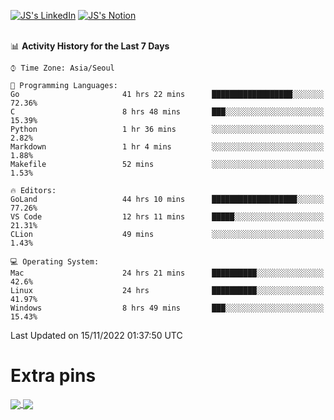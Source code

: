 
[![JS's LinkedIn](https://img.shields.io/badge/LinkedIn-blue?style=for-the-badge&logo=linkedin)](https://www.linkedin.com/in/jaeseung-lee-5a2a32139/) 
[![JS's Notion](https://img.shields.io/badge/Notion-black?style=for-the-badge&logo=notion)](https://bit.ly/ljswiki1) <br><br>
<!-- ![JS's GitHub stats](https://github-readme-stats-lemon-five.vercel.app/api?username=tkxkd0159&hide=contribs,prs,stars,issues&show_icons=true&theme=react&include_all_commits=true)   -->
<!-- ![Top Langs](https://github-readme-stats-lemon-five.vercel.app/api/top-langs/?username=tkxkd0159&layout=compact&hide=jupyter%20notebook,scss,html,css&langs_count=10)  -->


<!--START_SECTION:waka-->
📊 **Activity History for the Last 7 Days** 

```text
⌚︎ Time Zone: Asia/Seoul

💬 Programming Languages: 
Go                       41 hrs 22 mins      ██████████████████░░░░░░░   72.36% 
C                        8 hrs 48 mins       ███░░░░░░░░░░░░░░░░░░░░░░   15.39% 
Python                   1 hr 36 mins        ░░░░░░░░░░░░░░░░░░░░░░░░░   2.82% 
Markdown                 1 hr 4 mins         ░░░░░░░░░░░░░░░░░░░░░░░░░   1.88% 
Makefile                 52 mins             ░░░░░░░░░░░░░░░░░░░░░░░░░   1.53%

🔥 Editors: 
GoLand                   44 hrs 10 mins      ███████████████████░░░░░░   77.26% 
VS Code                  12 hrs 11 mins      █████░░░░░░░░░░░░░░░░░░░░   21.31% 
CLion                    49 mins             ░░░░░░░░░░░░░░░░░░░░░░░░░   1.43%

💻 Operating System: 
Mac                      24 hrs 21 mins      ██████████░░░░░░░░░░░░░░░   42.6% 
Linux                    24 hrs              ██████████░░░░░░░░░░░░░░░   41.97% 
Windows                  8 hrs 49 mins       ███░░░░░░░░░░░░░░░░░░░░░░   15.43%

```


 Last Updated on 15/11/2022 01:37:50 UTC
<!--END_SECTION:waka-->

# Extra pins
<a href="https://github.com/tkxkd0159/tkxkd0159.github.io">
  <img align="center" src="https://github-readme-stats-lemon-five.vercel.app/api/pin/?username=tkxkd0159&repo=nft-card-game&theme=react" />
</a>
<a href="https://github.com/tkxkd0159/dsalgo">
  <img align="center" src="https://github-readme-stats-lemon-five.vercel.app/api/pin/?username=tkxkd0159&repo=dsalgo&theme=react" />
</a>

<!---
- 🔭 I’m currently working on ...
- 🌱 I’m currently learning blockchain and distributed network
- 👯 I’m looking to collaborate on ...
- 🤔 I’m looking for help with ...
- 💬 Ask me about ...
- 📫 How to reach me: ...
- 😄 Pronouns: ...
- ⚡ Fun fact: ...
-->
